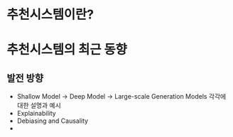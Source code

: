 # 추천시스템이란?

# 추천시스템의 최근 동향
## 발전 방향
- Shallow Model $\rightarrow$ Deep Model $\rightarrow$ Large-scale Generation Models
  각각에 대한 설명과 예시
- Explainability
- Debiasing and Causality
- 